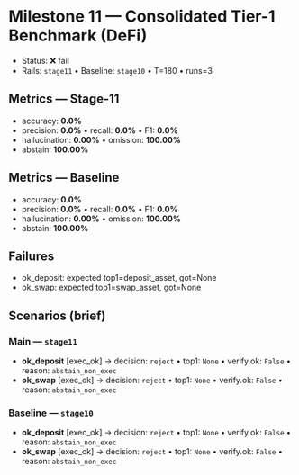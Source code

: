 # Milestone 11 — Consolidated Tier-1 Benchmark (DeFi)

- Status: ❌ fail
- Rails: `stage11`  •  Baseline: `stage10`  •  T=180  •  runs=3

## Metrics — Stage-11

- accuracy: **0.0%**
- precision: **0.0%**  •  recall: **0.0%**  •  F1: **0.0%**
- hallucination: **0.00%**  •  omission: **100.00%**
- abstain: **100.00%**

## Metrics — Baseline

- accuracy: **0.0%**
- precision: **0.0%**  •  recall: **0.0%**  •  F1: **0.0%**
- hallucination: **0.00%**  •  omission: **100.00%**
- abstain: **100.00%**

## Failures
- ok_deposit: expected top1=deposit_asset, got=None
- ok_swap: expected top1=swap_asset, got=None

## Scenarios (brief)
### Main — `stage11`
- **ok_deposit** [exec_ok] → decision: `reject` • top1: `None` • verify.ok: `False` • reason: `abstain_non_exec`
- **ok_swap** [exec_ok] → decision: `reject` • top1: `None` • verify.ok: `False` • reason: `abstain_non_exec`

### Baseline — `stage10`
- **ok_deposit** [exec_ok] → decision: `reject` • top1: `None` • verify.ok: `False` • reason: `abstain_non_exec`
- **ok_swap** [exec_ok] → decision: `reject` • top1: `None` • verify.ok: `False` • reason: `abstain_non_exec`
